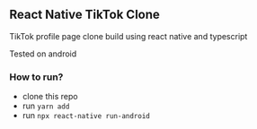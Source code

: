 ## React Native TikTok Clone

TikTok profile page clone build using react native and typescript

Tested on android

### How to run?
- clone this repo
- run ```yarn add```
- run ```npx react-native run-android```
